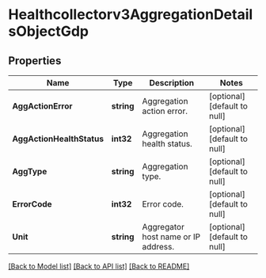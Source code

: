 # Healthcollectorv3AggregationDetailsObjectGdp

## Properties
Name | Type | Description | Notes
------------ | ------------- | ------------- | -------------
**AggActionError** | **string** | Aggregation action error. | [optional] [default to null]
**AggActionHealthStatus** | **int32** | Aggregation health status. | [optional] [default to null]
**AggType** | **string** | Aggregation type. | [optional] [default to null]
**ErrorCode** | **int32** | Error code. | [optional] [default to null]
**Unit** | **string** | Aggregator host name or IP address. | [optional] [default to null]

[[Back to Model list]](../README.md#documentation-for-models) [[Back to API list]](../README.md#documentation-for-api-endpoints) [[Back to README]](../README.md)

